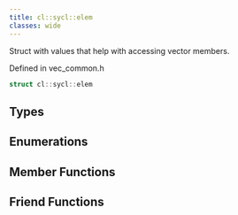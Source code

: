 ```yaml
---
title: cl::sycl::elem
classes: wide
---
```



Struct with values that help with accessing vector members. 

Defined in vec_common.h

```cpp
struct cl::sycl::elem
```

## Types

## Enumerations

## Member Functions


## Friend Functions

